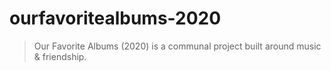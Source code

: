 # ourfavoritealbums-2020

> Our Favorite Albums (2020) is a communal project built around music & friendship.